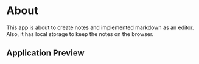 # About

This app is about to create notes and implemented markdown as an editor. Also, it has local storage to keep the notes on the browser.

## Application Preview